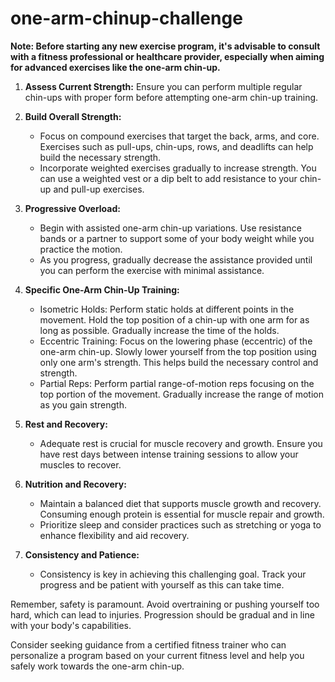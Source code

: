 # one-arm-chinup-challenge

**Note: Before starting any new exercise program, it's advisable to consult with a fitness professional or healthcare provider, especially when aiming for advanced exercises like the one-arm chin-up.**

1. **Assess Current Strength:** Ensure you can perform multiple regular chin-ups with proper form before attempting one-arm chin-up training.

2. **Build Overall Strength:**
   - Focus on compound exercises that target the back, arms, and core. Exercises such as pull-ups, chin-ups, rows, and deadlifts can help build the necessary strength.
   - Incorporate weighted exercises gradually to increase strength. You can use a weighted vest or a dip belt to add resistance to your chin-up and pull-up exercises.

3. **Progressive Overload:**
   - Begin with assisted one-arm chin-up variations. Use resistance bands or a partner to support some of your body weight while you practice the motion.
   - As you progress, gradually decrease the assistance provided until you can perform the exercise with minimal assistance.

4. **Specific One-Arm Chin-Up Training:**
   - Isometric Holds: Perform static holds at different points in the movement. Hold the top position of a chin-up with one arm for as long as possible. Gradually increase the time of the holds.
   - Eccentric Training: Focus on the lowering phase (eccentric) of the one-arm chin-up. Slowly lower yourself from the top position using only one arm's strength. This helps build the necessary control and strength.
   - Partial Reps: Perform partial range-of-motion reps focusing on the top portion of the movement. Gradually increase the range of motion as you gain strength.

5. **Rest and Recovery:**
   - Adequate rest is crucial for muscle recovery and growth. Ensure you have rest days between intense training sessions to allow your muscles to recover.

6. **Nutrition and Recovery:**
   - Maintain a balanced diet that supports muscle growth and recovery. Consuming enough protein is essential for muscle repair and growth.
   - Prioritize sleep and consider practices such as stretching or yoga to enhance flexibility and aid recovery.

7. **Consistency and Patience:**
   - Consistency is key in achieving this challenging goal. Track your progress and be patient with yourself as this can take time.

Remember, safety is paramount. Avoid overtraining or pushing yourself too hard, which can lead to injuries. Progression should be gradual and in line with your body's capabilities.

Consider seeking guidance from a certified fitness trainer who can personalize a program based on your current fitness level and help you safely work towards the one-arm chin-up.
